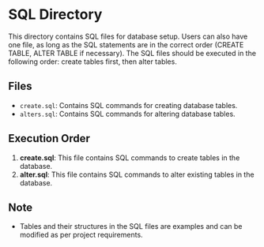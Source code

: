 # SQL Directory

This directory contains SQL files for database setup. Users can also have one file, as long as the SQL statements are in the correct order (CREATE TABLE, ALTER TABLE if necessary). The SQL files should be executed in the following order: create tables first, then alter tables.

## Files

- `create.sql`: Contains SQL commands for creating database tables.
- `alters.sql`: Contains SQL commands for altering database tables.

## Execution Order

1. **create.sql**: This file contains SQL commands to create tables in the database.
2. **alter.sql**: This file contains SQL commands to alter existing tables in the database.

## Note

- Tables and their structures in the SQL files are examples and can be modified as per project requirements.
